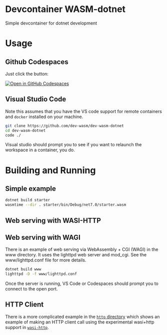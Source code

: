 # Devcontainer WASM-dotnet
Simple devcontainer for dotnet development

# Usage

## Github Codespaces
Just click the button:

[![Open in GitHub Codespaces](https://github.com/codespaces/badge.svg)](https://github.com/codespaces/new?hide_repo_select=true&ref=main&repo=575630606)

## Visual Studio Code
Note this assumes that you have the VS code support for remote containers and `docker` installed 
on your machine.

```sh
git clone https://github.com/dev-wasm/dev-wasm-dotnet
cd dev-wasm-dotnet
code ./
```

Visual studio should prompt you to see if you want to relaunch the workspace in a container, you do.

# Building and Running

## Simple example
```sh
dotnet build starter
wasmtime --dir . starter/bin/Debug/net7.0/starter.wasm
```

## Web serving with WASI-HTTP


## Web serving with WAGI
There is an example of web serving via WebAssembly + CGI (WAGI) in the www directory. It uses the lighttpd web server and mod_cgi. See the www/lighttpd.conf file for more details.

```sh
dotnet build www
lighttpd -D -f www/lighttpd.conf 
```

Once the server is running, VS Code or Codespaces should prompt you to connect to the open port.

## HTTP Client
There is a more complicated example in the [`http` directory](./http/) which shows an example 
of making an HTTP client call using the experimental wasi+http support in [`wasi-http`](https://github.com/WebAssembly/wasi-http).

